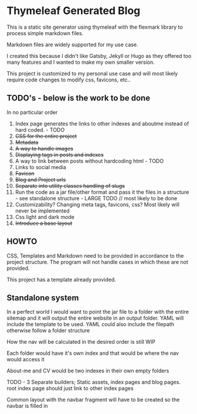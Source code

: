 # Thymeleaf Generated Blog

This is a static site generator using thymeleaf with the flexmark library to process simple markdown files.

Markdown files are widely supported for my use case.

I created this because I didn't like Gatsby, Jekyll or Hugo as they offered too many features and I wanted to make my own smaller version.

This project is customized to my personal use case and will most likely require code changes to modify css, favicons, etc..

## TODO's - below is the work to be done

In no particular order

1. Index page generates the links to other indexes and aboutme instead of hard coded. - TODO
2. ~~CSS for the entire project~~
3. ~~Metadata~~
4. ~~A way to handle images~~
5. ~~Displaying tags in posts and indexes~~
6. A way to link between posts without hardcoding html - TODO
7. Links to social media
8. ~~Favicon~~
9. ~~Blog and Project urls~~
10. ~~Separate into utility classes handling of slugs~~
11. Run the code as a jar file/other format and pass it the files in a structure - see standalone structure - LARGE TODO // most likely to be done
12. Customizability? Changing meta tags, favicons, css? Most likely will never be implemented
13. Css light and dark mode
14. ~~Introduce a base layout~~


## HOWTO
CSS, Templates and Markdown need to be provided in accordance to the project structure.
The program will not handle cases in which these are not provided.

This project has a template already provided.


## Standalone system

In a perfect world I would want to point the jar file to a folder with the entire sitemap and it will output the entire website in an output folder.
YAML will include the template to be used.
YAML could also include the filepath otherwise follow a folder structure

How the nav will be calculated in the desired order is still WIP

Each folder would have it's own index and that would be where the nav would access it

About-me and CV would be two indexes in their own empty folders

TODO - 3 Separate builders; Static assets, index pages and blog pages.
root index page should just link to other index pages

Common layout with the navbar fragment will have to be created so the navbar is filled in
